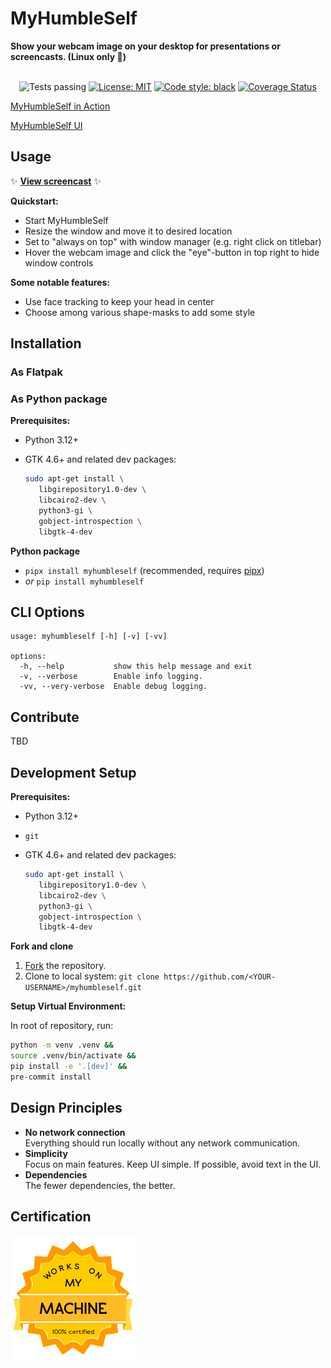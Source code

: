 # MyHumbleSelf

**Show your webcam image on your desktop for presentations or screencasts. (Linux only 🐧)**

<p align="center"><br>
<img alt="Tests passing" src="https://github.com/dynobo/myhumbleself/workflows/Test/badge.svg">
<a href="https://github.com/dynobo/myhumbleself/blob/main/LICENSE"><img alt="License: MIT" src="https://img.shields.io/badge/License-MIT-blue.svg"></a>
<a href="https://github.com/psf/black"><img alt="Code style: black" src="https://img.shields.io/badge/Code%20style-black-%23000000"></a>
<a href='https://coveralls.io/github/dynobo/myhumbleself'><img src='https://coveralls.io/repos/github/dynobo/myhumbleself/badge.svg' alt='Coverage Status' /></a>
</p>

[MyHumbleSelf in Action](https://raw.githubusercontent.com/dynobo/myhumbleself/main/resources/screenshot-02.png)

[MyHumbleSelf UI](https://raw.githubusercontent.com/dynobo/myhumbleself/main/resources/screenshot-01.png)

## Usage

✨
**[View screencast](https://raw.githubusercontent.com/dynobo/myhumbleself/main/resources/screencast.webm)**
✨

**Quickstart:**

- Start MyHumbleSelf
- Resize the window and move it to desired location
- Set to "always on top" with window manager (e.g. right click on titlebar)
- Hover the webcam image and click the "eye"-button in top right to hide window controls

**Some notable features:**

- Use face tracking to keep your head in center
- Choose among various shape-masks to add some style

## Installation

### As Flatpak

### As Python package

**Prerequisites:**

- Python 3.12+
- GTK 4.6+ and related dev packages:

  ```sh
  sudo apt-get install \
     libgirepository1.0-dev \
     libcairo2-dev \
     python3-gi \
     gobject-introspection \
     libgtk-4-dev
  ```

**Python package**

- `pipx install myhumbleself` (recommended, requires [pipx](https://pipx.pypa.io/))
- _or_ `pip install myhumbleself`

## CLI Options

```
usage: myhumbleself [-h] [-v] [-vv]

options:
  -h, --help           show this help message and exit
  -v, --verbose        Enable info logging.
  -vv, --very-verbose  Enable debug logging.
```

## Contribute

TBD

## Development Setup

**Prerequisites:**

- Python 3.12+
- `git`
- GTK 4.6+ and related dev packages:

  ```sh
  sudo apt-get install \
     libgirepository1.0-dev \
     libcairo2-dev \
     python3-gi \
     gobject-introspection \
     libgtk-4-dev
  ```

**Fork and clone**

1. [Fork](https://github.com/dynobo/myhumbleself/fork) the repository.
2. Clone to local system:
   `git clone https://github.com/<YOUR-USERNAME>/myhumbleself.git`

**Setup Virtual Environment:**

In root of repository, run:

```sh
python -m venv .venv &&
source .venv/bin/activate &&
pip install -e '.[dev]' &&
pre-commit install
```

## Design Principles

- **No network connection**<br>Everything should run locally without any network
  communication.
- **Simplicity**<br>Focus on main features. Keep UI simple. If possible, avoid text in
  the UI.
- **Dependencies**<br>The fewer dependencies, the better.

## Certification

![WOMM](https://raw.githubusercontent.com/dynobo/myhumbleself/main/resources/badge.png)
